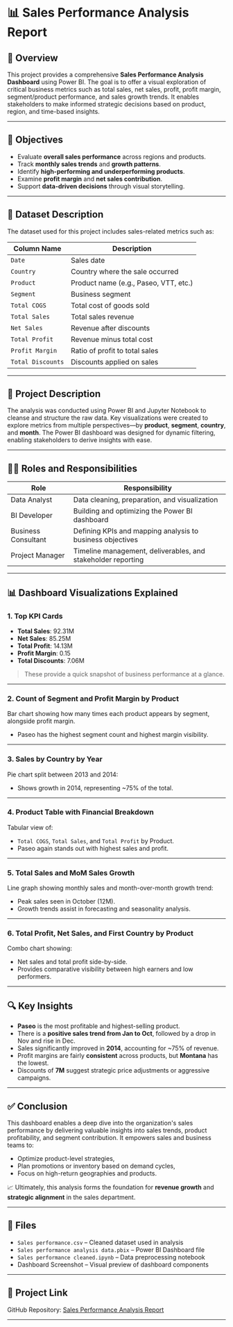 # 📊 Sales Performance Analysis Report

## 📝 Overview

This project provides a comprehensive **Sales Performance Analysis Dashboard** using Power BI. The goal is to offer a visual exploration of critical business metrics such as total sales, net sales, profit, profit margin, segment/product performance, and sales growth trends. It enables stakeholders to make informed strategic decisions based on product, region, and time-based insights.

---

## 🎯 Objectives

- Evaluate **overall sales performance** across regions and products.
- Track **monthly sales trends** and **growth patterns**.
- Identify **high-performing and underperforming products**.
- Examine **profit margin** and **net sales contribution**.
- Support **data-driven decisions** through visual storytelling.

---

## 📁 Dataset Description

The dataset used for this project includes sales-related metrics such as:

| Column Name        | Description                            |
|--------------------|----------------------------------------|
| `Date`             | Sales date                             |
| `Country`          | Country where the sale occurred        |
| `Product`          | Product name (e.g., Paseo, VTT, etc.)  |
| `Segment`          | Business segment                       |
| `Total COGS`       | Total cost of goods sold               |
| `Total Sales`      | Total sales revenue                    |
| `Net Sales`        | Revenue after discounts                |
| `Total Profit`     | Revenue minus total cost               |
| `Profit Margin`    | Ratio of profit to total sales         |
| `Total Discounts`  | Discounts applied on sales             |

---

## 📌 Project Description

The analysis was conducted using Power BI and Jupyter Notebook to cleanse and structure the raw data. Key visualizations were created to explore metrics from multiple perspectives—by **product**, **segment**, **country**, and **month**. The Power BI dashboard was designed for dynamic filtering, enabling stakeholders to derive insights with ease.

---

## 🧑‍💼 Roles and Responsibilities

| Role                 | Responsibility                                                |
|----------------------|---------------------------------------------------------------|
| Data Analyst         | Data cleaning, preparation, and visualization                 |
| BI Developer         | Building and optimizing the Power BI dashboard                |
| Business Consultant  | Defining KPIs and mapping analysis to business objectives     |
| Project Manager      | Timeline management, deliverables, and stakeholder reporting  |

---

## 📊 Dashboard Visualizations Explained

### 1. **Top KPI Cards**
- **Total Sales**: 92.31M
- **Net Sales**: 85.25M
- **Total Profit**: 14.13M
- **Profit Margin**: 0.15
- **Total Discounts**: 7.06M

> These provide a quick snapshot of business performance at a glance.

---

### 2. **Count of Segment and Profit Margin by Product**
Bar chart showing how many times each product appears by segment, alongside profit margin.
- Paseo has the highest segment count and highest margin visibility.

---

### 3. **Sales by Country by Year**
Pie chart split between 2013 and 2014:
- Shows growth in 2014, representing ~75% of the total.

---

### 4. **Product Table with Financial Breakdown**
Tabular view of:
- `Total COGS`, `Total Sales`, and `Total Profit` by Product.
- Paseo again stands out with highest sales and profit.

---

### 5. **Total Sales and MoM Sales Growth**
Line graph showing monthly sales and month-over-month growth trend:
- Peak sales seen in October (12M).
- Growth trends assist in forecasting and seasonality analysis.

---

### 6. **Total Profit, Net Sales, and First Country by Product**
Combo chart showing:
- Net sales and total profit side-by-side.
- Provides comparative visibility between high earners and low performers.

---

## 🔍 Key Insights

- **Paseo** is the most profitable and highest-selling product.
- There is a **positive sales trend from Jan to Oct**, followed by a drop in Nov and rise in Dec.
- Sales significantly improved in **2014**, accounting for ~75% of revenue.
- Profit margins are fairly **consistent** across products, but **Montana** has the lowest.
- Discounts of **7M** suggest strategic price adjustments or aggressive campaigns.

---

## ✅ Conclusion

This dashboard enables a deep dive into the organization's sales performance by delivering valuable insights into sales trends, product profitability, and segment contribution. It empowers sales and business teams to:
- Optimize product-level strategies,
- Plan promotions or inventory based on demand cycles,
- Focus on high-return geographies and products.

📈 Ultimately, this analysis forms the foundation for **revenue growth** and **strategic alignment** in the sales department.

---

## 📂 Files

- `Sales performance.csv` – Cleaned dataset used in analysis
- `Sales performance analysis data.pbix` – Power BI Dashboard file
- `Sales performance cleaned.ipynb` – Data preprocessing notebook
- Dashboard Screenshot – Visual preview of dashboard components

---

## 🔗 Project Link

GitHub Repository: [Sales Performance Analysis Report](https://github.com/Fahamidha-B/Sales-performance-analysis-report)

---

